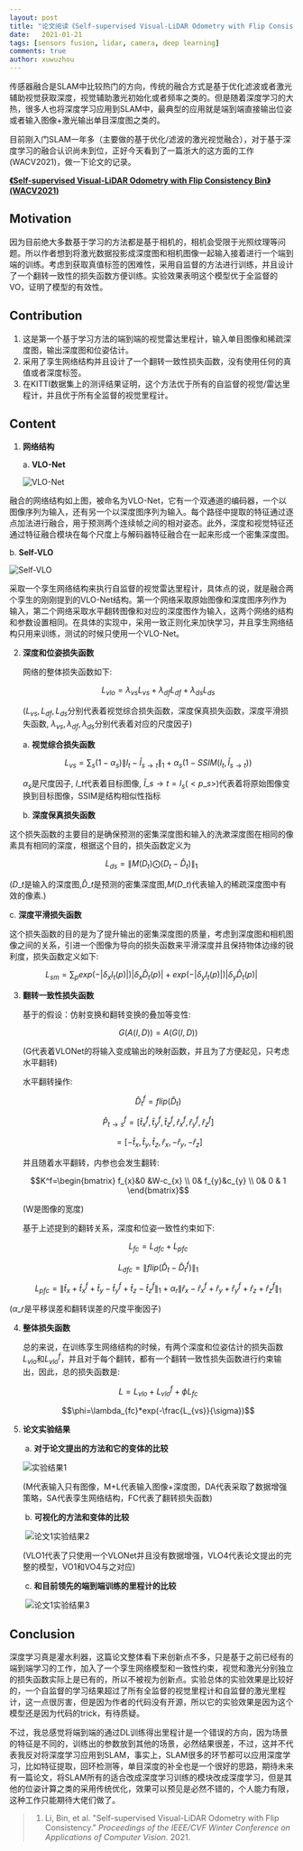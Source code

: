 ```yaml
---
layout: post
title: "论文阅读《Self-supervised Visual-LiDAR Odometry with Flip Consistency》"
date:   2021-01-21
tags: [sensors fusion, lidar, camera, deep learning]
comments: true
author: xuwuzhou
---
```



   传感器融合是SLAM中比较热门的方向，传统的融合方式是基于优化滤波或者激光辅助视觉获取深度，视觉辅助激光初始化或者频率之类的。但是随着深度学习的大热，很多人也将深度学习应用到SLAM中，最典型的应用就是端到端直接输出位姿或者输入图像+激光输出单目深度图之类的。

   目前刚入门SLAM一年多（主要做的基于优化/滤波的激光视觉融合），对于基于深度学习的融合认识尚未到位，正好今天看到了一篇浙大的这方面的工作(WACV2021)，做一下论文的记录。

<!-- more -->

[**《Self-supervised Visual-LiDAR Odometry with Flip Consistency Bin》(WACV2021)**](https://arxiv.org/pdf/2101.01322.pdf)

## Motivation

​        因为目前绝大多数基于学习的方法都是基于相机的，相机会受限于光照纹理等问题。所以作者想到将激光数据投影成深度图和相机图像一起输入接着进行一个端到端的训练。考虑到获取真值标签的困难性，采用自监督的方法进行训练，并且设计了一个翻转一致性的损失函数方便训练。实验效果表明这个模型优于全监督的VO，证明了模型的有效性。

## Contribution

1. 这是第一个基于学习方法的端到端的视觉雷达里程计，输入单目图像和稀疏深度图，输出深度图和位姿估计。
2. 采用了孪生网络结构并且设计了一个翻转一致性损失函数，没有使用任何的真值或者深度标签。
3. 在KITTI数据集上的测评结果证明，这个方法优于所有的自监督的视觉/雷达里程计，并且优于所有全监督的视觉里程计。

## Content

1. **网络结构**

   a. **VLO-Net**
   
   ![VLO-Net](../images/论文1阅读1.png)
   

融合的网络结构如上图，被命名为VLO-Net，它有一个双通道的编码器，一个以图像序列为输入，还有另一个以深度图序列为输入。每个路径中提取的特征通过逐点加法进行融合，用于预测两个连续帧之间的相对姿态。此外，深度和视觉特征还通过特征融合模块在每个尺度上与解码器特征融合在一起来形成一个密集深度图。


   b. **Self-VLO**

   ![Self-VLO](../images/论文1图片2.png)

采取一个孪生网络结构来执行自监督的视觉雷达里程计，具体点的说，就是融合两个孪生的刚刚提到的VLO-Net结构。第一个网络采取原始图像和深度图序列作为输入，第二个网络采取水平翻转图像和对应的深度图作为输入，这两个网络的结构和参数设置相同。在具体的实现中，采用一致正则化来加快学习，并且孪生网络结构只用来训练，测试的时候只使用一个VLO-Net。

   

2. **深度和位姿损失函数**   

   网络的整体损失函数如下:

   
   $$L_{vlo} = \lambda_{vs}L_{vs}+\lambda_{df}L_{df}+\lambda_{ds}L_{ds}$$

   ($L_{vs},L_{df},L_{ds}$分别代表着视觉综合损失函数，深度保真损失函数，深度平滑损失函数, $\lambda_{vs},\lambda_{df},\lambda_{ds}$分别代表着对应的尺度因子)

   a. **视觉综合损失函数**

   $$L_{vs}=\sum_{s}(1-\alpha_{s})\|I_{t}-\tilde{I}_{s\rightarrow t}\|_{1}+\alpha_{s}(1-SSIM(I_{t},\tilde{I}_{s\rightarrow t}))$$

   $\alpha_s$是尺度因子,  $I\_{t}$代表着目标图像,  $\tilde{I}\_{s\rightarrow t}=I_{s}(<p\_{s}>)$代表着将原始图像变换到目标图像，SSIM是结构相似性指标



   b. **深度保真损失函数**

这个损失函数的主要目的是确保预测的密集深度图和输入的洗漱深度图在相同的像素具有相同的深度，根据这个目的，损失函数定义为

   $$L_{ds}=\|M(D_{t})\bigodot(D_{t}-\hat{D}_{t})\|_{1}$$

  ($D\_{t}$是输入的深度图,$\hat{D}\_{t}$是预测的密集深度图,$M(D\_{t})$代表输入的稀疏深度图中有效的像素.)



   c. **深度平滑损失函数**

   这个损失函数的目的是为了提升输出的密集深度图的质量，考虑到深度图和相机图像之间的关系，引进一个图像为导向的损失函数来平滑深度并且保持物体边缘的锐利度，损失函数定义如下:

   $$L_{sm}=\sum_{p}exp(-|\delta_{x}I_{t}(p)|)|\delta_{x}\hat{D}_{t}(p)|+exp(-|\delta_{y}I_{t}(p)|)|\delta_{y}\hat{D}_{t}(p)|$$

3. **翻转一致性损失函数**

   基于的假设：仿射变换和翻转变换的叠加等变性:

   $$G(A(I,D))=A(G(I,D))$$

   (G代表着VLONet的将输入变成输出的映射函数，并且为了方便起见，只考虑水平翻转)
   
   水平翻转操作:
   
   $$\hat{D}^f_{t}=flip(\hat{D}_{t})$$
   
   $$\hat{P}^f_{t\rightarrow s}=[\hat{t}^f_{x},\hat{t}^f_{y},\hat{t}^f_{z},\hat{r}^f_{x},\hat{r}^f_{y},\hat{r}^f_{z}]$$

   $$=[-\hat{t}_{x},\hat{t}_{y},\hat{t}_{z},\hat{r}_{x},-\hat{r}_{y},-\hat{r}_{z}]$$
   
   并且随着水平翻转，内参也会发生翻转:
   
   $$K^f=\begin{bmatrix} f_{x}&0  &W-c_{x} \\  0&  f_{y}&c_{y} \\  0& 0 & 1
   \end{bmatrix}$$
   
   (W是图像的宽度)
   
   基于上述提到的翻转关系，深度和位姿一致性约束如下:
   
   $$L_{fc}=L_{dfc}+L_{pfc}$$

   $$L_{dfc}=\|flip(\hat{D}_{t}-\hat{D}^f_{t})\|_{1}$$
   
   $$L_{pfc}=\|\hat{t}_{x}+\hat{t}^f_{x}+\hat{t}_{y}-\hat{t}^f_{y}+\hat{t}_{z}-\hat{t}^f_{z}\|_{1}+\alpha_{r}\|\hat{r}_{x}-\hat{r}^f_{x}+\hat{r}_{y}+\hat{r}^f_{y}+\hat{r}_{z}+\hat{r}^f_{z}\|_{1}$$

($\alpha\_{r}$是平移误差和翻转误差的尺度平衡因子)

4. **整体损失函数**
   
   ​		总的来说，在训练孪生网络结构的时候，有两个深度和位姿估计的损失函数$L_{vlo}$和$L^f_{vlo}$，并且对于每个翻转，都有一个翻转一致性损失函数进行约束输出，因此，总的损失函数是:
   
   $$L=L_{vlo}+L^f_{vlo}+\phi L_{fc}$$

   $$\phi=\lambda_{fc}*exp(-\frac{L_{vs}}{\sigma})$$
   
5. **论文实验结果**

   ​		a.  **对于论文提出的方法和它的变体的比较**

   ![实验结果1](../images/论文1实验结果1.png)

   ​				(M代表输入只有图像，M+L代表输入图像+深度图，DA代表采取了数据增强策略，SA代表孪生网络结构，FC代表了翻转损失函数)

   ​		b. **可视化的方法和变体的比较**

   ​																					![论文1实验结果2](../images/论文1实验结果2.png)

   ​				(VLO1代表了只使用一个VLONet并且没有数据增强，VLO4代表论文提出的完整的模型，VO1和VO4与之对应)

   ​		c. **和目前领先的端到端训练的里程计的比较**

   ​				![论文1实验结果3](../images/论文1实验结果3.png)

   

## Conclusion

​        深度学习真是灌水利器，这篇论文整体看下来创新点不多，只是基于之前已经有的端到端学习的工作，加入了一个孪生网络模型和一致性约束，视觉和激光分别独立的损失函数实际上是已有的，所以不被视为创新点。实验总体的实验效果是比较好的，一个自监督的学习结果超过了所有全监督的视觉里程计和自监督的激光里程计，这一点很厉害，但是因为作者的代码没有开源，所以它的实验效果是因为这个模型还是因为代码的trick，有待质疑。

​		不过，我总感觉将端到端的通过DL训练得出里程计是一个错误的方向，因为场景的特征是不同的，训练出的参数放到其他的场景，必然结果很差，不过，这并不代表我反对将深度学习应用到SLAM，事实上，SLAM很多的环节都可以应用深度学习，比如特征提取，回环检测等，单目深度的补全也是一个很好的思路，期待未来有一篇论文，将SLAM所有的适合改成深度学习训练的模块改成深度学习，但是其他的位姿计算之类的采用传统优化，效果可以预见是必然不错的，个人能力有限，这种工作只能期待大佬们做了。

>1. Li, Bin, et al. "Self-supervised Visual-LiDAR Odometry with Flip Consistency." *Proceedings of the IEEE/CVF Winter Conference on Applications of Computer Vision*. 2021.
